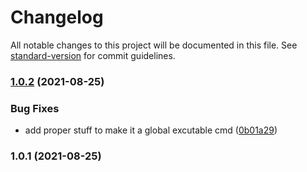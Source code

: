 # Changelog

All notable changes to this project will be documented in this file. See [standard-version](https://github.com/conventional-changelog/standard-version) for commit guidelines.

### [1.0.2](https://github.com/mamal72/excuse-me/compare/v1.0.1...v1.0.2) (2021-08-25)


### Bug Fixes

* add proper stuff to make it a global excutable cmd ([0b01a29](https://github.com/mamal72/excuse-me/commit/0b01a29c3db66423947b3b05067dfd8352ba0df1))

### 1.0.1 (2021-08-25)
